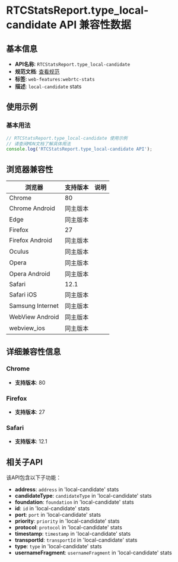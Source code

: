 # RTCStatsReport.type_local-candidate API 兼容性数据

## 基本信息

- **API名称**: `RTCStatsReport.type_local-candidate`
- **规范文档**: [查看规范](https://w3c.github.io/webrtc-stats/#dom-rtcstatstype-local-candidate)
- **标签**: `web-features:webrtc-stats`
- **描述**: `local-candidate` stats

## 使用示例

### 基本用法

```javascript
// RTCStatsReport.type_local-candidate 使用示例
// 请查阅MDN文档了解具体用法
console.log('RTCStatsReport.type_local-candidate API');
```

## 浏览器兼容性

| 浏览器 | 支持版本 | 说明 |
|--------|----------|------|
| Chrome | 80 |  |
| Chrome Android | 同主版本 |  |
| Edge | 同主版本 |  |
| Firefox | 27 |  |
| Firefox Android | 同主版本 |  |
| Oculus | 同主版本 |  |
| Opera | 同主版本 |  |
| Opera Android | 同主版本 |  |
| Safari | 12.1 |  |
| Safari iOS | 同主版本 |  |
| Samsung Internet | 同主版本 |  |
| WebView Android | 同主版本 |  |
| webview_ios | 同主版本 |  |

## 详细兼容性信息

### Chrome

- **支持版本**: 80

### Firefox

- **支持版本**: 27

### Safari

- **支持版本**: 12.1

## 相关子API

该API包含以下子功能：

- **address**: `address` in 'local-candidate' stats
- **candidateType**: `candidateType` in 'local-candidate' stats
- **foundation**: `foundation` in 'local-candidate' stats
- **id**: `id` in 'local-candidate' stats
- **port**: `port` in 'local-candidate' stats
- **priority**: `priority` in 'local-candidate' stats
- **protocol**: `protocol` in 'local-candidate' stats
- **timestamp**: `timestamp` in 'local-candidate' stats
- **transportId**: `transportId` in 'local-candidate' stats
- **type**: `type` in 'local-candidate' stats
- **usernameFragment**: `usernameFragment` in 'local-candidate' stats

